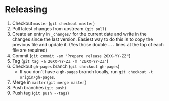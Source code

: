 Releasing
=========

 1. Checkout `master` (`git checkout master`)
 2. Pull latest changes from upstream (`git pull`)
 3. Create an entry in `_changes/` for the current date and write in the changes since the last version. Easiest way to do this is to copy the previous file and update it. (Yes those double `---` lines at the top of each file are required)
 4. Commit (`git commit -am "Prepare release 20XX-YY-ZZ"`)
 5. Tag (`git tag -a 20XX-YY-ZZ -m "20XX-YY-ZZ"`)
 6. Checkout `gh-pages` branch (`git checkout gh-pages`)
    * If you don't have a `gh-pages` branch locally, run `git checkout -t origin/gh-pages`.
 7. Merge in `master` (`git merge master`)
 8. Push branches (`git push`)
 9. Push tag (`git push --tags`)
